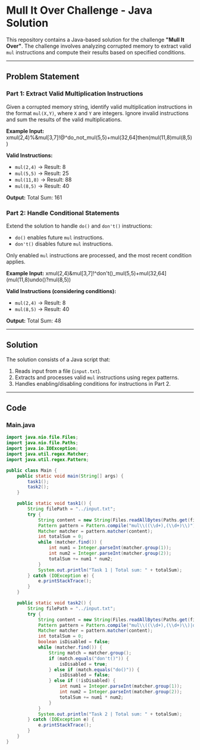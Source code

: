 # Mull It Over Challenge - Java Solution

This repository contains a Java-based solution for the challenge **"Mull It Over"**. The challenge involves analyzing corrupted memory to extract valid `mul` instructions and compute their results based on specified conditions.

---

## Problem Statement

### Part 1: Extract Valid Multiplication Instructions
Given a corrupted memory string, identify valid multiplication instructions in the format `mul(X,Y)`, where `X` and `Y` are integers. Ignore invalid instructions and sum the results of the valid multiplications.

**Example Input:**
xmul(2,4)%&mul[3,7]!@^do_not_mul(5,5)+mul(32,64]then(mul(11,8)mul(8,5))


**Valid Instructions:**
- `mul(2,4)` -> Result: 8
- `mul(5,5)` -> Result: 25
- `mul(11,8)` -> Result: 88
- `mul(8,5)` -> Result: 40

**Output:**
Total Sum: 161

### Part 2: Handle Conditional Statements
Extend the solution to handle `do()` and `don't()` instructions:
- `do()` enables future `mul` instructions.
- `don't()` disables future `mul` instructions.

Only enabled `mul` instructions are processed, and the most recent condition applies.

**Example Input:**
xmul(2,4)&mul[3,7]!^don't()_mul(5,5)+mul(32,64](mul(11,8)undo()?mul(8,5))

**Valid Instructions (considering conditions):**
- `mul(2,4)` -> Result: 8
- `mul(8,5)` -> Result: 40

**Output:**
Total Sum: 48


---

## Solution

The solution consists of a Java script that:
1. Reads input from a file (`input.txt`).
2. Extracts and processes valid `mul` instructions using regex patterns.
3. Handles enabling/disabling conditions for instructions in Part 2.

---

## Code

### Main.java
```java
import java.nio.file.Files;
import java.nio.file.Paths;
import java.io.IOException;
import java.util.regex.Matcher;
import java.util.regex.Pattern;

public class Main {
    public static void main(String[] args) {
        task1();
        task2();
    }

    public static void task1() {
        String filePath = "../input.txt";
        try {
            String content = new String(Files.readAllBytes(Paths.get(filePath)));
            Pattern pattern = Pattern.compile("mul\\((\\d+),(\\d+)\\)");
            Matcher matcher = pattern.matcher(content);
            int totalSum = 0;
            while (matcher.find()) {
                int num1 = Integer.parseInt(matcher.group(1));
                int num2 = Integer.parseInt(matcher.group(2));
                totalSum += num1 * num2;
            }
            System.out.println("Task 1 | Total sum: " + totalSum);
        } catch (IOException e) {
            e.printStackTrace();
        }
    }

    public static void task2() {
        String filePath = "../input.txt";
        try {
            String content = new String(Files.readAllBytes(Paths.get(filePath)));
            Pattern pattern = Pattern.compile("mul\\((\\d+),(\\d+)\\)|don't\\(\\)|do\\(\\)");
            Matcher matcher = pattern.matcher(content);
            int totalSum = 0;
            boolean isDisabled = false;
            while (matcher.find()) {
                String match = matcher.group();
                if (match.equals("don't()")) {
                    isDisabled = true;
                } else if (match.equals("do()")) {
                    isDisabled = false;
                } else if (!isDisabled) {
                    int num1 = Integer.parseInt(matcher.group(1));
                    int num2 = Integer.parseInt(matcher.group(2));
                    totalSum += num1 * num2;
                }
            }
            System.out.println("Task 2 | Total sum: " + totalSum);
        } catch (IOException e) {
            e.printStackTrace();
        }
    }
}
```
